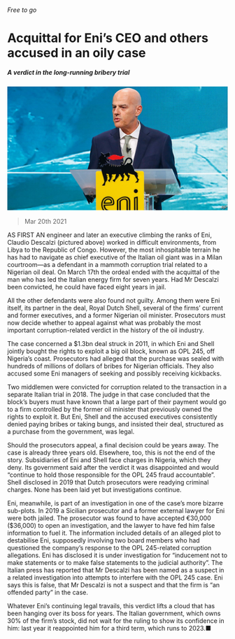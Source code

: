 ###### Free to go

# Acquittal for Eni’s CEO and others accused in an oily case 

##### A verdict in the long-running bribery trial 

![image](images/20210320_WBP004_0.jpg) 

> Mar 20th 2021 


AS FIRST AN engineer and later an executive climbing the ranks of Eni, Claudio Descalzi (pictured above) worked in difficult environments, from Libya to the Republic of Congo. However, the most inhospitable terrain he has had to navigate as chief executive of the Italian oil giant was in a Milan courtroom—as a defendant in a mammoth corruption trial related to a Nigerian oil deal. On March 17th the ordeal ended with the acquittal of the man who has led the Italian energy firm for seven years. Had Mr Descalzi been convicted, he could have faced eight years in jail.


All the other defendants were also found not guilty. Among them were Eni itself, its partner in the deal, Royal Dutch Shell, several of the firms’ current and former executives, and a former Nigerian oil minister. Prosecutors must now decide whether to appeal against what was probably the most important corruption-related verdict in the history of the oil industry.



The case concerned a $1.3bn deal struck in 2011, in which Eni and Shell jointly bought the rights to exploit a big oil block, known as OPL 245, off Nigeria’s coast. Prosecutors had alleged that the purchase was sealed with hundreds of millions of dollars of bribes for Nigerian officials. They also accused some Eni managers of seeking and possibly receiving kickbacks.


Two middlemen were convicted for corruption related to the transaction in a separate Italian trial in 2018. The judge in that case concluded that the block’s buyers must have known that a large part of their payment would go to a firm controlled by the former oil minister that previously owned the rights to exploit it. But Eni, Shell and the accused executives consistently denied paying bribes or taking bungs, and insisted their deal, structured as a purchase from the government, was legal.


Should the prosecutors appeal, a final decision could be years away. The case is already three years old. Elsewhere, too, this is not the end of the story. Subsidiaries of Eni and Shell face charges in Nigeria, which they deny. Its government said after the verdict it was disappointed and would “continue to hold those responsible for the OPL 245 fraud accountable”. Shell disclosed in 2019 that Dutch prosecutors were readying criminal charges. None has been laid yet but investigations continue.


Eni, meanwhile, is part of an investigation in one of the case’s more bizarre sub-plots. In 2019 a Sicilian prosecutor and a former external lawyer for Eni were both jailed. The prosecutor was found to have accepted €30,000 ($36,000) to open an investigation, and the lawyer to have fed him false information to fuel it. The information included details of an alleged plot to destabilise Eni, supposedly involving two board members who had questioned the company’s response to the OPL 245-related corruption allegations. Eni has disclosed it is under investigation for “inducement not to make statements or to make false statements to the judicial authority”. The Italian press has reported that Mr Descalzi has been named as a suspect in a related investigation into attempts to interfere with the OPL 245 case. Eni says this is false, that Mr Descalzi is not a suspect and that the firm is “an offended party” in the case. 


Whatever Eni’s continuing legal travails, this verdict lifts a cloud that has been hanging over its boss for years. The Italian government, which owns 30% of the firm’s stock, did not wait for the ruling to show its confidence in him: last year it reappointed him for a third term, which runs to 2023.■

